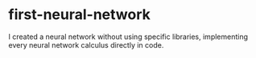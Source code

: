 # first-neural-network
I created a neural network without using specific libraries, implementing every neural network calculus directly in code.
